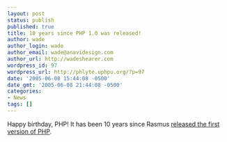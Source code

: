 ```yaml
---
layout: post
status: publish
published: true
title: 10 years since PHP 1.0 was released!
author: wade
author_login: wade
author_email: wade@anavidesign.com
author_url: http://wadeshearer.com
wordpress_id: 97
wordpress_url: http://phlyte.uphpu.org/?p=97
date: '2005-06-08 15:44:08 -0500'
date_gmt: '2005-06-08 21:44:08 -0500'
categories:
- News
tags: []
---
```

<p>Happy birthday, PHP! It has been 10 years since Rasmus <a href="http://groups.google.ch/groups?selm=3r7pgp%24aa1%40ionews.io.org&oe=UTF-8&output=gplain">released the first version of PHP</a>.</p>
